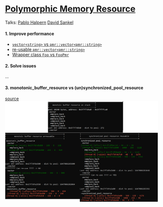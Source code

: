 # [Polymorphic Memory Resource](https://en.cppreference.com/w/cpp/header/memory_resource)
Talks: [Pablo Halpern](https://www.youtube.com/watch?v=v3dz-AKOVL8) [David Sankel](https://www.youtube.com/watch?v=FLbXjNrAjbc)
#### 1. Improve performance
* [`vector<string>` vs `pmr::vector<pmr::string>`](https://quick-bench.com/q/Xlx0Z07414WIVQlEiTzwgJ1McGw)
* [re-usable `pmr::vector<pmr::string>`](https://quick-bench.com/q/dC86LPj2bYMIFarp7IJMp1FCzKk)
* [Wrapper class `Foo` vs `FooPmr`](https://quick-bench.com/q/J8P3kb3olqFJrfpm6PNzst6Wpkc)
#### 2. Solve issues
...
#### 3. monotonic_buffer_resource vs (un)synchronized_pool_resource
[source](https://github.com/pvthuyet/cpp20-practise/blob/main/Cpp20Features/pmr.ixx)  
![](resources/pmr-1.png)
